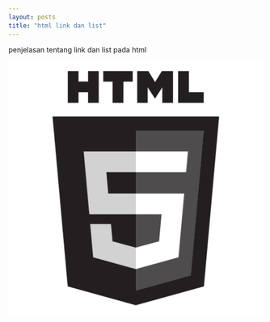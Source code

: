 ```yaml
---
layout: posts
title: "html link dan list"
---
```


penjelasan tentang link dan list pada html

![html link dan list](/assets/images/logo.png)